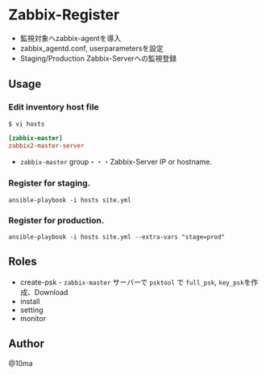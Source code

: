 # Zabbix-Register

- 監視対象へzabbix-agentを導入
- zabbix_agentd.conf, userparametersを設定
- Staging/Production Zabbix-Serverへの監視登録



## Usage

### Edit inventory host file

```shell
$ vi hosts
```

```ini
[zabbix-master]
zabbix2-master-server
```

- `zabbix-master` group・・・Zabbix-Server IP or hostname.



### Register for staging.

```shell
ansible-playbook -i hosts site.yml
```



### Register for production.

```shell
ansible-playbook -i hosts site.yml --extra-vars "stage=prod"
```



## Roles

- create-psk - `zabbix-master` サーバーで `psktool` で `full_psk`, `key_psk`を作成、Download
- install
- setting
- monitor



## Author

@10ma
